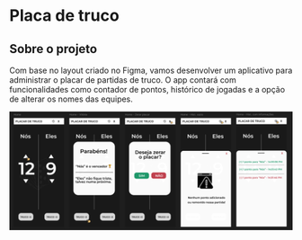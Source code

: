 # Placa de truco

## Sobre o projeto

Com base no layout criado no Figma, vamos desenvolver um aplicativo para administrar o placar de partidas de truco. O app contará com funcionalidades como contador de pontos, histórico de jogadas e a opção de alterar os nomes das equipes.

![Layout_inicial](https://raw.githubusercontent.com/pedroinaciop/placa_de_truco/refs/heads/master/app/src/main/res/drawable/layout_placar.png)
